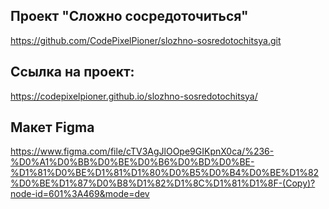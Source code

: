 ## Проект "Сложно сосредоточиться"
https://github.com/CodePixelPioner/slozhno-sosredotochitsya.git

## Ссылка на проект:
https://codepixelpioner.github.io/slozhno-sosredotochitsya/

## Макет Figma
https://www.figma.com/file/cTV3AgJlOOpe9GIKpnX0ca/%236-%D0%A1%D0%BB%D0%BE%D0%B6%D0%BD%D0%BE-%D1%81%D0%BE%D1%81%D1%80%D0%B5%D0%B4%D0%BE%D1%82%D0%BE%D1%87%D0%B8%D1%82%D1%8C%D1%81%D1%8F-(Copy)?node-id=601%3A469&mode=dev